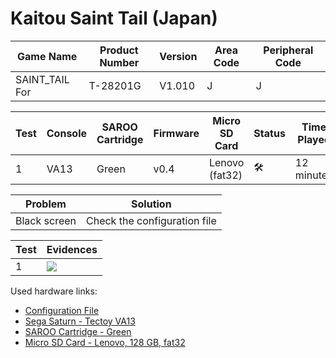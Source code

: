# Kaitou Saint Tail (Japan)

| Game Name      | Product Number | Version | Area Code | Peripheral Code |
| -------------- | -------------- | ------- | --------- | --------------- |
| SAINT_TAIL For | T-28201G       | V1.010  | J         | J               |

| Test | Console | SAROO Cartridge | Firmware | Micro SD Card  | Status              | Time Played |
| ---- | ------- | --------------- | -------- | -------------- | ------------------- | ----------- |
| 1    | VA13    | Green           | v0.4     | Lenovo (fat32) | :hammer_and_wrench: | 12 minutes  |

| Problem      | Solution                     |
| ------------ | ---------------------------- |
| Black screen | Check the configuration file |

| Test | Evidences                                                                                        |
| ---- | ------------------------------------------------------------------------------------------------ |
| 1    | [![](https://img.youtube.com/vi/ScU_6YyNzKU/0.jpg)](https://www.youtube.com/watch?v=ScU_6YyNzKU) |

Used hardware links:

- [Configuration File](https://github.com/williamdsw/saroo-configuration-list/blob/master/Regions/Retails/Japan/T-28201G/README.md)
- [Sega Saturn - Tectoy VA13](../../../../Info/Consoles/VA13/README.md)
- [SAROO Cartridge - Green](../../../../Info/Cartridges/RetroGameParadiseStore/1.32F/README.md)
- [Micro SD Card - Lenovo, 128 GB, fat32](../../../../Info/SdCards/Lenovo/128GB/fat32/README.md)
